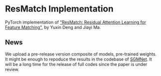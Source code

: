 # ResMatch Implementation

PyTorch implementation of ["ResMatch: Residual Attention Learning for Feature Matching"](https://arxiv.org/abs/2307.05180), by Yuxin Deng and Jiayi Ma.

## News

We upload a pre-release version composite of models, pre-trained weights. It might be enough to repoduce the results in the codebase of [SGMNet](https://github.com/vdvchen/SGMNet). It will be a long time for the release of full codes since the paper is under review.
